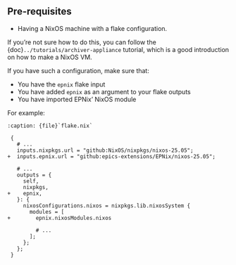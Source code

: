 ## Pre-requisites

- Having a NixOS machine with a flake configuration.

If you’re not sure how to do this,
you can follow the {doc}`../tutorials/archiver-appliance` tutorial,
which is a good introduction on how to make a NixOS VM.

If you have such a configuration,
make sure that:

- You have the `epnix` flake input
- You have added `epnix` as an argument to your flake outputs
- You have imported EPNix’ NixOS module

For example:

```{code-block} diff
:caption: {file}`flake.nix`

 {
   # ...
   inputs.nixpkgs.url = "github:NixOS/nixpkgs/nixos-25.05";
+  inputs.epnix.url = "github:epics-extensions/EPNix/nixos-25.05";

   # ...
   outputs = {
     self,
     nixpkgs,
+    epnix,
   }: {
     nixosConfigurations.nixos = nixpkgs.lib.nixosSystem {
       modules = [
+        epnix.nixosModules.nixos

         # ...
       ];
     };
   };
 }
```
